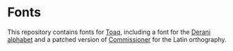 # Fonts

This repository contains fonts for [Toaq](https://toaq.net), including a font for the [Derani alphabet](https://toaq.me/Derani) and a patched version of [Commissioner](https://fonts.google.com/specimen/Commissioner) for the Latin orthography.
